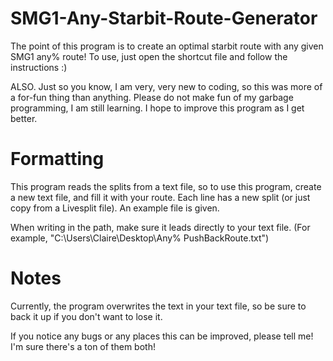 # SMG1-Any-Starbit-Route-Generator
The point of this program is to create an optimal starbit route with any given SMG1 any% route!
To use, just open the shortcut file and follow the instructions :)

ALSO. Just so you know, I am very, very new to coding, so this was more of a for-fun thing than anything. Please do not make fun of my garbage programming, I am still learning.
I hope to improve this program as I get better.

# Formatting
This program reads the splits from a text file, so to use this program, create a new text file, and fill it with your route. Each line has a new split (or just copy from a Livesplit file). An example file is given.

When writing in the path, make sure it leads directly to your text file. (For example, "C:\Users\Claire\Desktop\Any% PushBackRoute.txt")

# Notes
Currently, the program overwrites the text in your text file, so be sure to back it up if you don't want to lose it.

If you notice any bugs or any places this can be improved, please tell me! I'm sure there's a ton of them both!
